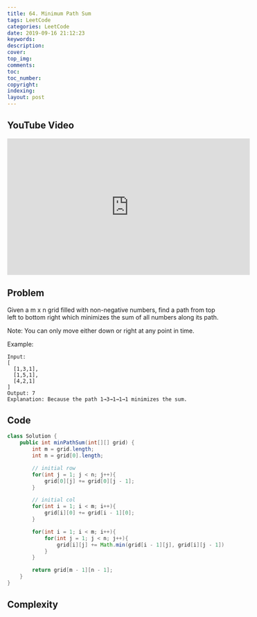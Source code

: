 ```yaml
---
title: 64. Minimum Path Sum
tags: LeetCode
categories: LeetCode
date: 2019-09-16 21:12:23
keywords:
description:
cover:
top_img:
comments:
toc:
toc_number:
copyright:
indexing:
layout: post
---
```


## YouTube Video

<iframe width="560" height="315" src="https://www.youtube.com/embed/G59JEvLWEfU" frameborder="0" allow="accelerometer; autoplay; encrypted-media; gyroscope; picture-in-picture" allowfullscreen></iframe>

## Problem

Given a m x n grid filled with non-negative numbers, find a path from top left to bottom right which minimizes the sum of all numbers along its path.

Note: You can only move either down or right at any point in time.

Example:

```
Input:
[
  [1,3,1],
  [1,5,1],
  [4,2,1]
]
Output: 7
Explanation: Because the path 1→3→1→1→1 minimizes the sum.
```

## Code

```java
class Solution {
    public int minPathSum(int[][] grid) {
        int m = grid.length;
        int n = grid[0].length;

        // initial row
        for(int j = 1; j < n; j++){
            grid[0][j] += grid[0][j - 1];
        }

        // initial col
        for(int i = 1; i < m; i++){
            grid[i][0] += grid[i - 1][0];
        }

        for(int i = 1; i < m; i++){
            for(int j = 1; j < n; j++){
                grid[i][j] += Math.min(grid[i - 1][j], grid[i][j - 1]);
            }
        }

        return grid[m - 1][n - 1];
    }
}
```

## Complexity
